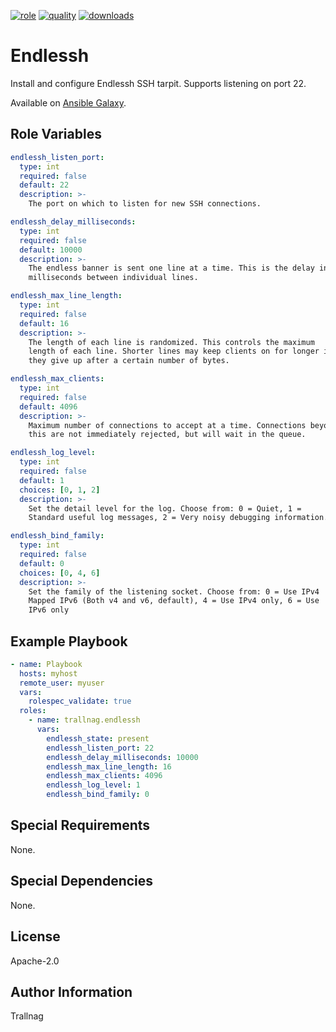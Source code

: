 [![role](https://img.shields.io/ansible/role/54870)](https://galaxy.ansible.com/trallnag/endlessh)
[![quality](https://img.shields.io/ansible/quality/54870)](https://galaxy.ansible.com/trallnag/endlessh)
[![downloads](https://img.shields.io/ansible/role/d/54870?label=downloads)](https://galaxy.ansible.com/trallnag/endlessh)

# Endlessh

Install and configure Endlessh SSH tarpit. Supports listening on port 22.

Available on [Ansible Galaxy](https://galaxy.ansible.com/trallnag/endlessh).

## Role Variables

```yaml
endlessh_listen_port:
  type: int
  required: false
  default: 22
  description: >-
    The port on which to listen for new SSH connections.

endlessh_delay_milliseconds:
  type: int
  required: false
  default: 10000
  description: >-
    The endless banner is sent one line at a time. This is the delay in
    milliseconds between individual lines.

endlessh_max_line_length:
  type: int
  required: false
  default: 16
  description: >-
    The length of each line is randomized. This controls the maximum
    length of each line. Shorter lines may keep clients on for longer if
    they give up after a certain number of bytes.

endlessh_max_clients:
  type: int
  required: false
  default: 4096
  description: >-
    Maximum number of connections to accept at a time. Connections beyond
    this are not immediately rejected, but will wait in the queue.

endlessh_log_level:
  type: int
  required: false
  default: 1
  choices: [0, 1, 2]
  description: >-
    Set the detail level for the log. Choose from: 0 = Quiet, 1 =
    Standard useful log messages, 2 = Very noisy debugging information.

endlessh_bind_family:
  type: int
  required: false
  default: 0
  choices: [0, 4, 6]
  description: >-
    Set the family of the listening socket. Choose from: 0 = Use IPv4
    Mapped IPv6 (Both v4 and v6, default), 4 = Use IPv4 only, 6 = Use
    IPv6 only
```

## Example Playbook

```yaml
- name: Playbook
  hosts: myhost
  remote_user: myuser
  vars:
    rolespec_validate: true
  roles:
    - name: trallnag.endlessh
      vars:
        endlessh_state: present
        endlessh_listen_port: 22
        endlessh_delay_milliseconds: 10000
        endlessh_max_line_length: 16
        endlessh_max_clients: 4096
        endlessh_log_level: 1
        endlessh_bind_family: 0
```

## Special Requirements

None.

## Special Dependencies

None.

## License

Apache-2.0

## Author Information

Trallnag

